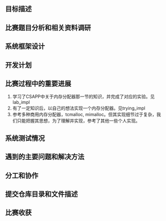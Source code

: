 ## 目标描述

## 比赛题目分析和相关资料调研

## 系统框架设计

## 开发计划

## 比赛过程中的重要进展

1. 学习了CSAPP中关于内存分配器那一节的知识，并完成了对应的实验。见lab_impl
2. 有了一定知识后，以自己的想法实现一个内存分配器。见trying_impl
3. 参考多种商用内存分配器，tcmalloc, mimalloc。但其实现细节过于复杂，我们只能把握其思想，为了理解并实现，参考了其他一些个人实现。

## 系统测试情况
## 遇到的主要问题和解决方法
## 分工和协作
## 提交仓库目录和文件描述

## 比赛收获